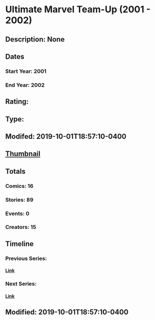 # Ultimate Marvel Team-Up (2001 - 2002)
## Description: None
## Dates
### Start Year: 2001
### End Year: 2002
## Rating: 
## Type: 
## Modifed: 2019-10-01T18:57:10-0400
## [Thumbnail](http://i.annihil.us/u/prod/marvel/i/mg/f/03/5d93a16904893.jpg)
## Totals
### Comics: 16
### Stories: 89
### Events: 0
### Creators: 15
## Timeline
### Previous Series: 
#### [Link]()
### Next Series: 
#### [Link]()
## Modified: 2019-10-01T18:57:10-0400